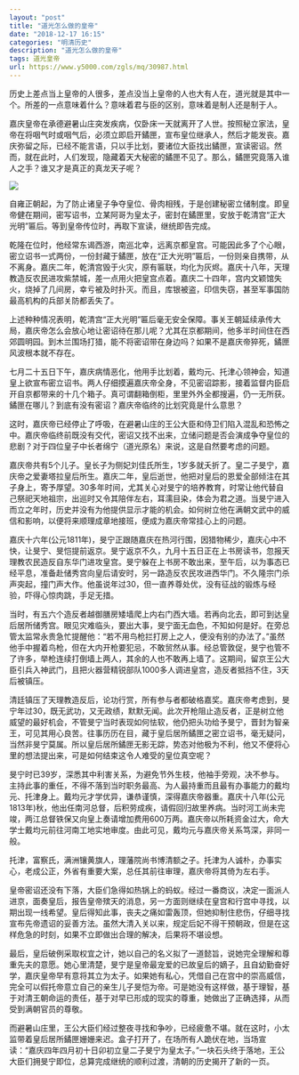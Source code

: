 ```yaml
---
layout: "post"
title: "道光怎么做的皇帝"
date: "2018-12-17 16:15"
categories: "明清历史"
description: "道光怎么做的皇帝"
tags: 道光皇帝
url: https://www.y5000.com/zgls/mq/30987.html
---
```






历史上差点当上皇帝的人很多，差点没当上皇帝的人也大有人在，道光就是其中一个。所差的一点意味着什么？意味着君与臣的区别，意味着是制人还是制于人。

嘉庆皇帝在承德避暑山庄突发疾病，仅卧床一天就离开了人世。按照秘立家法，皇帝在将咽气时或咽气后，必须立即启开鐍匣，宣布皇位继承人，然后才能发丧。嘉庆弥留之际，已经不能言语，只以手比划，要诸位大臣找出鐍匣，宣读密诏。然而，就在此时，人们发现，隐藏着天大秘密的鐍匣不见了。那么，鐍匣究竟落入谁人之手？谁又才是真正的真龙天子呢？

![](https://img.y5000.com/uploads/allimg/180621/8-1P621134632E2.jpg)

自雍正朝起，为了防止诸皇子争夺皇位、骨肉相残，于是创建秘密立储制度。即皇帝健在期间，密写诏书，立某阿哥为皇太子，密封在鐍匣里，安放于乾清宫“正大光明”匾后。等到皇帝传位时，再取下宣读，继统即告完成。

乾隆在位时，他经常东谒西游，南巡北幸，远离京都皇宫。可能因此多了个心眼，密立诏书一式两份，一份封藏于鐍匣，放在“正大光明”匾后，一份则亲自携带，从不离身。嘉庆二年，乾清宫毁于火灾，原有匾联，均化为灰烬。嘉庆十八年，天理教造反农民进攻紫禁城，差一点用火把皇宫点着。嘉庆二十四年，宫内文颖馆失火，烧掉了几间房，幸亏被及时扑灭。而且，库银被盗，印信失窃，甚至军事国防最高机构的兵部关防都丢失了。

上述种种情况表明，乾清宫“正大光明”匾后毫无安全保障。事关王朝延续承传大局，嘉庆帝怎么会放心地让密诏待在那儿呢？尤其在京都期间，他多半时间住在西郊圆明园。到木兰围场打猎，能不将密诏带在身边吗？如果不是嘉庆帝猝死，鐍匣风波根本就不存在。

七月二十五日下午，嘉庆病情恶化，他用手比划着，戴均元、托津心领神会，知道皇上欲宣布密立诏书。两人仔细摸遍嘉庆帝全身，不见密诏踪影，接着监督内臣启开自京都带来的十几个箱子。真可谓翻箱倒柜，里里外外全都搜遍，仍一无所获。鐍匣在哪儿？到底有没有密诏？嘉庆帝临终的比划究竟是什么意思？

这时，嘉庆帝已经停止了呼吸，在避暑山庄的王公大臣和侍卫们陷入混乱和恐怖之中。嘉庆帝临终前既没有交代，密诏又找不出来，立储问题是否会演成争夺皇位的悲剧？对于四位皇子中长者绵宁（道光原名）来说，这是自然要考虑的问题。

嘉庆帝共有5个儿子。皇长子为侧妃刘佳氏所生，1岁多就夭折了。皇二子旻宁，嘉庆帝之爱妻塔拉皇后所生。嘉庆二年，皇后逝世，他把对皇后的恩爱全部倾注在其子身上，寄予厚望。30多年时间，尤其关心对旻宁的培养教育，时常让他代替自己祭祀天地祖宗，出巡时又令其陪伴左右，耳濡目染，体会为君之道。当旻宁进入而立之年时，历史并没有为他提供显示才能的机会。如何树立他在满朝文武中的威信和影响，以便将来顺理成章地接班，便成为嘉庆帝常挂心上的问题。

嘉庆十六年(公元1811年)，旻宁正跟随嘉庆在热河行围，因猎物稀少，嘉庆心中不快，让旻宁、旻恺提前返京。旻宁返京不久，九月十五日正在上书房读书，忽报天理教农民造反自东华门进攻皇宫。旻宁躲在上书房不敢出来，至午后，以为事态已经平息，准备赴储秀宫向皇后请安时，另一路造反农民攻进西华门。不久隆宗门杀声突起，撞门声大作。他虽说年过30，但一直养尊处优，没有征战的锻炼与经验，吓得心惊肉跳，手足无措。

当时，有五六个造反者越御膳房矮墙爬上内右门西大墙。若再向北去，即可到达皇后居所储秀宫。眼见灾难临头，要出大事，旻宁面无血色，不知如何是好。在旁总管太监常永贵急忙提醒他：“若不用鸟枪拦打房上之人，便没有别的办法了。”虽然他手中握着鸟枪，但在大内开枪要犯忌，不敢贸然从事。经总管敦促，旻宁也管不了许多，举枪连续打倒墙上两人，其余的人也不敢再上墙了。这期间，留京王公大臣引兵入神武门，且把火器营精锐部队1000多人调进皇宫，造反者抵挡不住，3天后被镇压。

清廷镇压了天理教造反后，论功行赏，所有参与者都破格嘉奖。嘉庆帝考虑到，旻宁年过30，既无武功，又无政绩，默默无闻。此次开枪阻止造反者，正是树立他威望的最好机会，不管旻宁当时表现如何怯软，他仍把头功给予旻宁，晋封为智亲王，可见其用心良苦。往事历历在目，藏于皇后居所鐍匣之密立诏书，毫无疑问，当然非旻宁莫属。所以皇后居所鐍匣无影无踪，势态对他极为不利，他又不便将心里的想法提出来，可是如何结束这令人难受的皇位真空呢？

旻宁时已39岁，深悉其中利害关系，为避免节外生枝，他袖手旁观，决不参与。主持此事的重任，不得不落到当时职务最高、为人最持重而且最有办事能力的戴均元、托津身上。戴均元才学优异，谦恭谨慎，深得嘉庆帝器重。嘉庆十八年(公元1813年)秋，他出任南河总督，后积劳成疾，请假回归故里养病。当时河工尚未完竣，两江总督铁保又向皇上奏请增加费用600万两。嘉庆帝以所耗资金过大，命大学士戴均元前往河南工地实地审度。由此可见，戴均元与嘉庆帝关系笃深，非同一般。

托津，富察氏，满洲镶黄旗人，理藩院尚书博清额之子。托津为人诚朴，办事实心，老成公正，外省有重要大案，总任其前往审理，嘉庆帝将其倚为左右手。

皇帝密诏还没有下落，大臣们急得如热锅上的蚂蚁。经过一番商议，决定一面派人进京，面奏皇后，报告皇帝殡天的消息，另一方面则继续在皇宫和行宫中寻找，以期出现一线希望。皇后得知此事，丧夫之痛如雷轰顶，但她抑制住悲伤，仔细寻找宣布先帝遗诏的妥善方法。虽然大清入关以来，规定后妃不得干预朝政，但是在这样危急的时刻，如果不立即做出合理的解决，后果将不堪设想。

最后，皇后破例采取权宜之计，她以自己的名义拟了一道懿旨，说她完全理解和尊重先夫的意愿。她心里清楚，旻宁是皇帝最宠爱的已故皇后的嫡子，且自幼勤奋好学，嘉庆皇帝早有意将其立为太子。如果她有私心，凭借自己在宫中的崇高威信，完全可以假托帝意立自己的亲生儿子旻恺为帝。可是她没有这样做，基于理智，基于对清王朝命运的责任，基于对早已形成的现实的尊重，她做出了正确选择，从而受到满朝官员的尊敬。

而避暑山庄里，王公大臣们经过整夜寻找和争吵，已经疲惫不堪。就在这时，小太监带着皇后居所鐍匣姗姗来迟。盒子打开了，在场所有人跪伏在地，当场宣读：“嘉庆四年四月初十日卯初立皇二子旻宁为皇太子。”一块石头终于落地，王公大臣们拥旻宁即位，总算完成继统的顺利过渡，清朝的历史揭开了新的一页。
